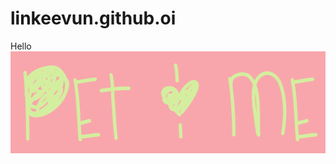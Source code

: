 # linkeevun.github.oi
Hello
<a href="pam about me.html"><img src="title.png" width="545" height="163" /></a>

